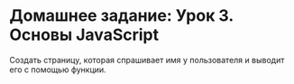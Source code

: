 # Домашнее задание: Урок 3. Основы JavaScript

Создать страницу, которая спрашивает имя у пользователя и выводит его с помощью функции.
